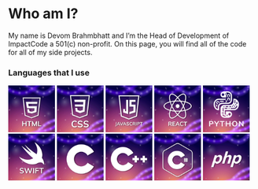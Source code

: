 # Who am I?
My name is Devom Brahmbhatt and I’m the Head of Development of ImpactCode a 501(c) non-profit. On this page, you will find all of the code for all of my side projects.

### Languages that I use
<div style="display: inline;">
<img src="Images/HTML.png" alt="HTML" width="95"/>
<img src="Images/CSS.png" alt="CSS" width="95"/>
<img src="Images/JS.png" alt="JavaScript" width="95"/>
<img src="Images/REACT.png" alt="ReactJS" width="95"/>
<img src="Images/PYTHON.png" alt="Python" width="95"/>
<img src="Images/SWIFT.png" alt="Swift" width="95"/>
<img src="Images/C.png" alt="C" width="95"/>
<img src="Images/C++.png" alt="C++" width="95"/>
<img src="Images/C_Sharp.png" alt="C#" width="95"/>
<img src="Images/PHP.png" alt="PHP" width="95"/>
</div>
